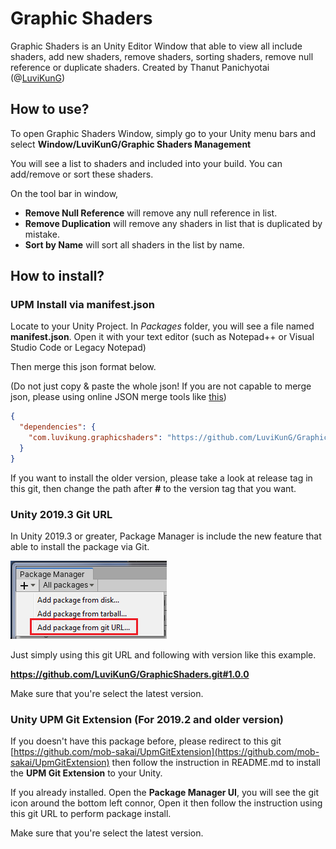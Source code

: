 # Graphic Shaders
Graphic Shaders is an Unity Editor Window that able to view all include shaders, add new shaders, remove shaders, sorting shaders, remove null reference or duplicate shaders. Created by Thanut Panichyotai (@[LuviKunG]((https://github.com/LuviKunG)))

## How to use?

To open Graphic Shaders Window, simply go to your Unity menu bars and select **Window/LuviKunG/Graphic Shaders Management**

You will see a list to shaders and included into your build. You can add/remove or sort these shaders.

On the tool bar in window,
- **Remove Null Reference** will remove any null reference in list.
- **Remove Duplication** will remove any shaders in list that is duplicated by mistake.
- **Sort by Name** will sort all shaders in the list by name.

## How to install?

### UPM Install via manifest.json

Locate to your Unity Project. In *Packages* folder, you will see a file named **manifest.json**. Open it with your text editor (such as Notepad++ or Visual Studio Code or Legacy Notepad)

Then merge this json format below.

(Do not just copy & paste the whole json! If you are not capable to merge json, please using online JSON merge tools like [this](https://tools.knowledgewalls.com/onlinejsonmerger))

```json
{
  "dependencies": {
    "com.luvikung.graphicshaders": "https://github.com/LuviKunG/GraphicShaders.git#1.0.0"
  }
}
```

If you want to install the older version, please take a look at release tag in this git, then change the path after **#** to the version tag that you want.

### Unity 2019.3 Git URL

In Unity 2019.3 or greater, Package Manager is include the new feature that able to install the package via Git.

![Install with Git URL](images/giturl.png)

Just simply using this git URL and following with version like this example.

**https://github.com/LuviKunG/GraphicShaders.git#1.0.0**

Make sure that you're select the latest version.

### Unity UPM Git Extension (For 2019.2 and older version)

If you doesn't have this package before, please redirect to this git [https://github.com/mob-sakai/UpmGitExtension](https://github.com/mob-sakai/UpmGitExtension) then follow the instruction in README.md to install the **UPM Git Extension** to your Unity.

If you already installed. Open the **Package Manager UI**, you will see the git icon around the bottom left connor, Open it then follow the instruction using this git URL to perform package install.

Make sure that you're select the latest version.